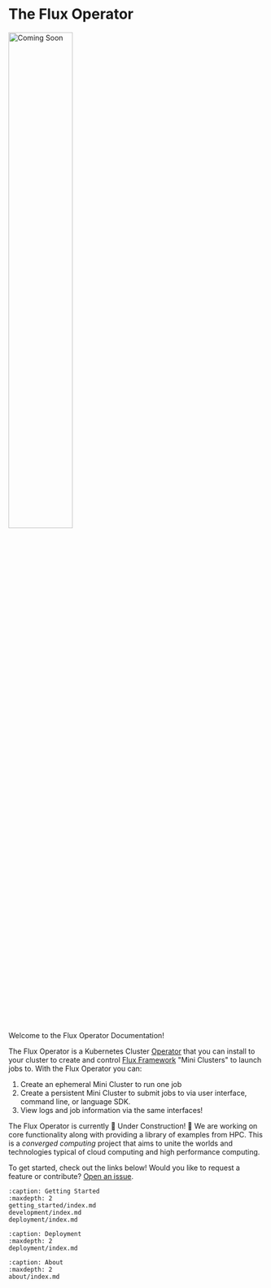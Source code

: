 # The Flux Operator

<img style="width:50%" alt="Coming Soon" src="_static/images/coming-soon.png">


Welcome to the Flux Operator Documentation!

The Flux Operator is a Kubernetes Cluster [Operator](https://kubernetes.io/docs/concepts/extend-kubernetes/operator/) 
that you can install to your cluster to create and control [Flux Framework](https://flux-framework.org/) "Mini Clusters"
to launch jobs to. With the Flux Operator you can:

1. Create an ephemeral Mini Cluster to run one job
2. Create a persistent Mini Cluster to submit jobs to via user interface, command line, or language SDK.
3. View logs and job information via the same interfaces!

The Flux Operator is currently 🚧️ Under Construction! 🚧️
We are working on core functionality along with providing a library of
examples from HPC. This is a *converged computing* project that aims
to unite the worlds and technologies typical of cloud computing and
high performance computing.

To get started, check out the links below!
Would you like to request a feature or contribute?
[Open an issue](https://github.com/flux-framework/flux-operator/issues).

```{toctree}
:caption: Getting Started
:maxdepth: 2
getting_started/index.md
development/index.md
deployment/index.md
```

```{toctree}
:caption: Deployment
:maxdepth: 2
deployment/index.md
```

```{toctree}
:caption: About
:maxdepth: 2
about/index.md
```

<script>
// This is a small hack to populate empty sidebar with an image!
document.addEventListener('DOMContentLoaded', function () {
    var currentNode = document.querySelector('.md-sidebar__scrollwrap');
    currentNode.outerHTML =
	'<div class="md-sidebar__scrollwrap">' +
		'<img style="width:100%" src="_static/images/flux-operator.png"/>' +
		
	'</div>';
}, false);

</script>
